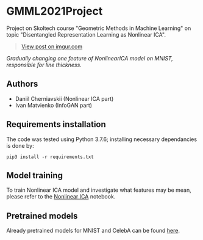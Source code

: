 # GMML2021Project
Project on Skoltech course "Geometric Methods in Machine Learning" on topic "Disentangled Representation Learning as Nonlinear ICA".

<blockquote class="imgur-embed-pub" lang="en" data-id="TONdCeH"><a href="https://imgur.com/TONdCeH">View post on imgur.com</a></blockquote><script async src="//s.imgur.com/min/embed.js" charset="utf-8"></script>

*Gradually changing one feature of NonlinearICA model on MNIST, responsible for line thickness.*

## Authors

 - Daniil Cherniavskii (Nonlinear ICA part)
 - Ivan Matvienko (InfoGAN part)

## Requirements installation

The code was tested using Python 3.7.6; installing necessary dependancies is done by:

```
pip3 install -r requirements.txt
```

## Model training

To train Nonlinear ICA model and investigate what features may be mean, please refer to the [Nonlinear ICA](https://github.com/danchern97/GMML2021Project/blob/nonlinear_ica/nonlinear_ica/NonLinearICA.ipynb) notebook.

## Pretrained models

Already pretrained models for MNIST and CelebA can be found [here](https://drive.google.com/drive/folders/1_AehTiuZSL6mJ-9MEquCoZtRuB6t879q?usp=sharing).
